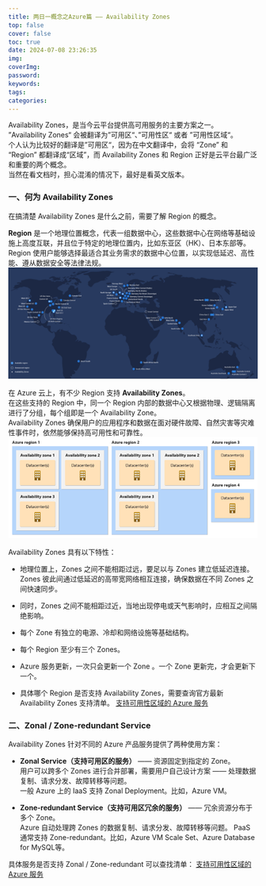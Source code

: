 ```yaml
---
title: 两日一概念之Azure篇 —— Availability Zones
top: false
cover: false
toc: true
date: 2024-07-08 23:26:35
img:
coverImg:
password:
keywords:
tags:
categories:
---
```

Availability Zones，是当今云平台提供高可用服务的主要方案之一。  
”Availability Zones“ 会被翻译为”可用区“、”可用性区“ 或者 ”可用性区域“。  
个人认为比较好的翻译是”可用区“，因为在中文翻译中，会将 “Zone” 和 “Region” 都翻译成“区域”，而 Availability Zones 和 Region 正好是云平台最广泛和重要的两个概念。  
当然在看文档时，担心混淆的情况下，最好是看英文版本。

### 一、何为 Availability Zones
在搞清楚 Availability Zones 是什么之前，需要了解 Region 的概念。

**Region** 是一个地理位置概念，代表一组数据中心，这些数据中心在网络等基础设施上高度互联，并且位于特定的地理位置内，比如东亚区（HK）、日本东部等。  
Region 使用户能够选择最适合其业务需求的数据中心位置，以实现低延迟、高性能、遵从数据安全等法律法规。  
  ![Regions](两日一概念之Azure篇-——-Availability-Zones/regions.png)
  
在 Azure 云上，有不少 Region 支持 **Availability Zones**。  
在这些支持的 Region 中，同一个 Region 内部的数据中心又根据物理、逻辑隔离进行了分组，每个组即是一个 Availability Zone。    
Availability Zones 确保用户的应用程序和数据在面对硬件故障、自然灾害等灾难性事件时，依然能够保持高可用性和可靠性。  
![Availability Zones](两日一概念之Azure篇-——-Availability-Zones/regions-availability-zones.png)

Availability Zones 具有以下特性：
- 地理位置上，Zones 之间不能相距过远，要足以与 Zones 建立低延迟连接。Zones 彼此间通过低延迟的高带宽网络相互连接，确保数据在不同 Zones 之间快速同步。

- 同时，Zones 之间不能相距过近，当地出现停电或天气影响时，应相互之间隔绝影响。

- 每个 Zone 有独立的电源、冷却和网络设施等基础结构。

- 每个 Region 至少有三个 Zones。

- Azure 服务更新，一次只会更新一个 Zone 。一个 Zone 更新完，才会更新下一个。

- 具体哪个 Region 是否支持 Availability Zones，需要查询官方最新 Availability Zones 支持清单。
[支持可用性区域的 Azure 服务](https://learn.microsoft.com/zh-cn/azure/reliability/availability-zones-service-support#azure-regions-with-availability-zone-support)

### 二、Zonal / Zone-redundant Service
Availability Zones 针对不同的 Azure 产品服务提供了两种使用方案：
- **Zonal Service（支持可用区的服务）** —— 资源固定到指定的 Zone。  
    用户可以跨多个 Zones 进行合并部署，需要用户自己设计方案 —— 处理数据复制、请求分发、故障转移等问题。  
    一般 Azure 上的 IaaS 支持 Zonal Deployment。比如，Azure VM。

- **Zone-redundant Service（支持可用区冗余的服务）** —— 冗余资源分布于多个 Zone。  
    Azure 自动处理跨 Zones 的数据复制、请求分发、故障转移等问题。
    PaaS 通常支持 Zone-redundant。比如，Azure VM Scale Set、Azure Database for MySQL等。  

具体服务是否支持 Zonal / Zone-redundant 可以查找清单：
[支持可用性区域的 Azure 服务](https://learn.microsoft.com/zh-cn/azure/reliability/availability-zones-service-support#azure-services-with-availability-zone-support)